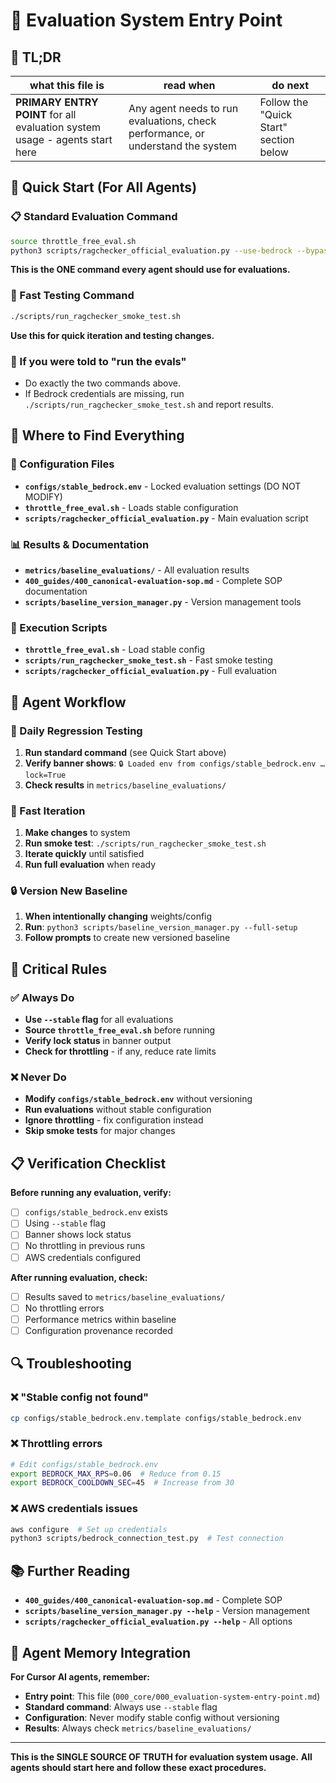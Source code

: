 # 🎯 Evaluation System Entry Point
<!-- keywords: evals, run the evals, evaluations, ragchecker, benchmark -->

## 🔎 TL;DR

| what this file is | read when | do next |
|---|---|---|
| **PRIMARY ENTRY POINT** for all evaluation system usage - agents start here | Any agent needs to run evaluations, check performance, or understand the system | Follow the "Quick Start" section below |

## 🚀 **Quick Start (For All Agents)**

### **📋 Standard Evaluation Command**
```bash
source throttle_free_eval.sh
python3 scripts/ragchecker_official_evaluation.py --use-bedrock --bypass-cli --stable
```

**This is the ONE command every agent should use for evaluations.**

### **💨 Fast Testing Command**
```bash
./scripts/run_ragchecker_smoke_test.sh
```

**Use this for quick iteration and testing changes.**

### 🧭 If you were told to "run the evals"
- Do exactly the two commands above.
- If Bedrock credentials are missing, run `./scripts/run_ragchecker_smoke_test.sh` and report results.

## 📍 **Where to Find Everything**

### **🔧 Configuration Files**
- **`configs/stable_bedrock.env`** - Locked evaluation settings (DO NOT MODIFY)
- **`throttle_free_eval.sh`** - Loads stable configuration
- **`scripts/ragchecker_official_evaluation.py`** - Main evaluation script

### **📊 Results & Documentation**
- **`metrics/baseline_evaluations/`** - All evaluation results
- **`400_guides/400_canonical-evaluation-sop.md`** - Complete SOP documentation
- **`scripts/baseline_version_manager.py`** - Version management tools

### **🚀 Execution Scripts**
- **`throttle_free_eval.sh`** - Load stable config
- **`scripts/run_ragchecker_smoke_test.sh`** - Fast smoke testing
- **`scripts/ragchecker_official_evaluation.py`** - Full evaluation

## 🎯 **Agent Workflow**

### **🔄 Daily Regression Testing**
1. **Run standard command** (see Quick Start above)
2. **Verify banner shows**: `🔒 Loaded env from configs/stable_bedrock.env … lock=True`
3. **Check results** in `metrics/baseline_evaluations/`

### **💨 Fast Iteration**
1. **Make changes** to system
2. **Run smoke test**: `./scripts/run_ragchecker_smoke_test.sh`
3. **Iterate quickly** until satisfied
4. **Run full evaluation** when ready

### **🔒 Version New Baseline**
1. **When intentionally changing** weights/config
2. **Run**: `python3 scripts/baseline_version_manager.py --full-setup`
3. **Follow prompts** to create new versioned baseline

## 🚨 **Critical Rules**

### **✅ Always Do**
- **Use `--stable` flag** for all evaluations
- **Source `throttle_free_eval.sh`** before running
- **Verify lock status** in banner output
- **Check for throttling** - if any, reduce rate limits

### **❌ Never Do**
- **Modify `configs/stable_bedrock.env`** without versioning
- **Run evaluations** without stable configuration
- **Ignore throttling** - fix configuration instead
- **Skip smoke tests** for major changes

## 📋 **Verification Checklist**

**Before running any evaluation, verify:**
- [ ] `configs/stable_bedrock.env` exists
- [ ] Using `--stable` flag
- [ ] Banner shows lock status
- [ ] No throttling in previous runs
- [ ] AWS credentials configured

**After running evaluation, check:**
- [ ] Results saved to `metrics/baseline_evaluations/`
- [ ] No throttling errors
- [ ] Performance metrics within baseline
- [ ] Configuration provenance recorded

## 🔍 **Troubleshooting**

### **❌ "Stable config not found"**
```bash
cp configs/stable_bedrock.env.template configs/stable_bedrock.env
```

### **❌ Throttling errors**
```bash
# Edit configs/stable_bedrock.env
export BEDROCK_MAX_RPS=0.06  # Reduce from 0.15
export BEDROCK_COOLDOWN_SEC=45  # Increase from 30
```

### **❌ AWS credentials issues**
```bash
aws configure  # Set up credentials
python3 scripts/bedrock_connection_test.py  # Test connection
```

## 📚 **Further Reading**

- **`400_guides/400_canonical-evaluation-sop.md`** - Complete SOP
- **`scripts/baseline_version_manager.py --help`** - Version management
- **`scripts/ragchecker_official_evaluation.py --help`** - All options

## 🎯 **Agent Memory Integration**

**For Cursor AI agents, remember:**
- **Entry point**: This file (`000_core/000_evaluation-system-entry-point.md`)
- **Standard command**: Always use `--stable` flag
- **Configuration**: Never modify stable config without versioning
- **Results**: Always check `metrics/baseline_evaluations/`

---

**This is the SINGLE SOURCE OF TRUTH for evaluation system usage.**
**All agents should start here and follow these exact procedures.**
